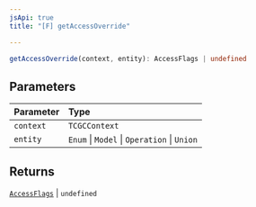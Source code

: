 ```yaml
---
jsApi: true
title: "[F] getAccessOverride"

---
```

```ts
getAccessOverride(context, entity): AccessFlags | undefined
```

## Parameters

| Parameter | Type |
| :------ | :------ |
| `context` | `TCGCContext` |
| `entity` | `Enum` \| `Model` \| `Operation` \| `Union` |

## Returns

[`AccessFlags`](../type-aliases/AccessFlags.md) \| `undefined`

